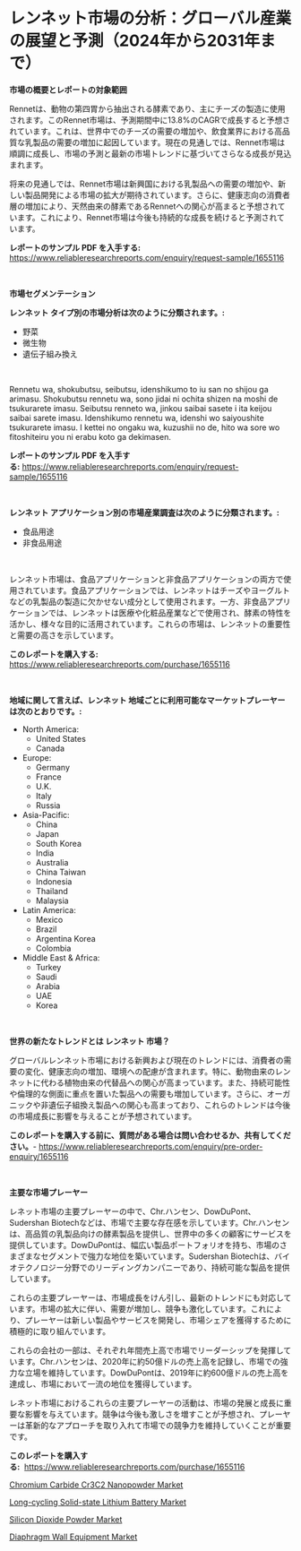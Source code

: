 <p><h1>レンネット市場の分析：グローバル産業の展望と予測（2024年から2031年まで）</h1></p><p><strong>市場の概要とレポートの対象範囲</strong></p>
<p><p>Rennetは、動物の第四胃から抽出される酵素であり、主にチーズの製造に使用されます。このRennet市場は、予測期間中に13.8%のCAGRで成長すると予想されています。これは、世界中でのチーズの需要の増加や、飲食業界における高品質な乳製品の需要の増加に起因しています。現在の見通しでは、Rennet市場は順調に成長し、市場の予測と最新の市場トレンドに基づいてさらなる成長が見込まれます。</p><p>将来の見通しでは、Rennet市場は新興国における乳製品への需要の増加や、新しい製品開発による市場の拡大が期待されています。さらに、健康志向の消費者層の増加により、天然由来の酵素であるRennetへの関心が高まると予想されています。これにより、Rennet市場は今後も持続的な成長を続けると予測されています。</p></p>
<p><strong>レポートのサンプル PDF を入手する:</strong> <a href="https://www.reliableresearchreports.com/enquiry/request-sample/1655116">https://www.reliableresearchreports.com/enquiry/request-sample/1655116</a></p>
<p>&nbsp;</p>
<p><strong>市場セグメンテーション</strong></p>
<p><strong>レンネット タイプ別の市場分析は次のように分類されます。:</strong></p>
<p><ul><li>野菜</li><li>微生物</li><li>遺伝子組み換え</li></ul></p>
<p>&nbsp;</p>
<p><p>Rennetu wa, shokubutsu, seibutsu, idenshikumo to iu san no shijou ga arimasu. Shokubutsu rennetu wa, sono jidai ni ochita shizen na moshi de tsukurarete imasu. Seibutsu renneto wa, jinkou saibai sasete i ita keijou saibai sarete imasu. Idenshikumo rennetu wa, idenshi wo saiyoushite tsukurarete imasu. I kettei no ongaku wa, kuzushii no de, hito wa sore wo fitoshiteiru you ni erabu koto ga dekimasen.</p></p>
<p><strong>レポートのサンプル PDF を入手する:</strong>&nbsp;<a href="https://www.reliableresearchreports.com/enquiry/request-sample/1655116">https://www.reliableresearchreports.com/enquiry/request-sample/1655116</a></p>
<p>&nbsp;</p>
<p><strong> レンネット アプリケーション別の市場産業調査は次のように分類されます。:</strong></p>
<p><ul><li>食品用途</li><li>非食品用途</li></ul></p>
<p>&nbsp;</p>
<p><p>レンネット市場は、食品アプリケーションと非食品アプリケーションの両方で使用されています。食品アプリケーションでは、レンネットはチーズやヨーグルトなどの乳製品の製造に欠かせない成分として使用されます。一方、非食品アプリケーションでは、レンネットは医療や化粧品産業などで使用され、酵素の特性を活かし、様々な目的に活用されています。これらの市場は、レンネットの重要性と需要の高さを示しています。</p></p>
<p><strong>このレポートを購入する:</strong>&nbsp; <a href="https://www.reliableresearchreports.com/purchase/1655116">https://www.reliableresearchreports.com/purchase/1655116</a></p>
<p>&nbsp;</p>
<p><strong>地域に関して言えば、レンネット 地域ごとに利用可能なマーケットプレーヤーは次のとおりです。:</strong></p>
<p><ul>
    <li>
        North America:
        <ul>
            <li>United States</li>
            <li>Canada</li>
        </ul>
    </li>
    <li>
        Europe:
        <ul>
            <li>Germany</li>
            <li>France</li>
            <li>U.K.</li>
            <li>Italy</li>
            <li>Russia</li>
        </ul>
    </li>
    <li>
        Asia-Pacific:
        <ul>
            <li>China</li>
            <li>Japan</li>
            <li>South Korea</li>
            <li>India</li>
            <li>Australia</li>
            <li>China Taiwan</li>
            <li>Indonesia</li>
            <li>Thailand</li>
            <li>Malaysia</li>
        </ul>
    </li>
    <li>
        Latin America:
        <ul>
            <li>Mexico</li>
            <li>Brazil</li>
            <li>Argentina Korea</li>
            <li>Colombia</li>
        </ul>
    </li>
    <li>
        Middle East & Africa:
        <ul>
            <li>Turkey</li>
            <li>Saudi</li>
            <li>Arabia</li>
            <li>UAE</li>
            <li>Korea</li>
        </ul>
    </li>
    </ul></p>
<p>&nbsp;</p>
<p><strong>世界の新たなトレンドとは レンネット 市場？</strong></p>
<p><p>グローバルレンネット市場における新興および現在のトレンドには、消費者の需要の変化、健康志向の増加、環境への配慮が含まれます。特に、動物由来のレンネットに代わる植物由来の代替品への関心が高まっています。また、持続可能性や倫理的な側面に重点を置いた製品への需要も増加しています。さらに、オーガニックや非遺伝子組換え製品への関心も高まっており、これらのトレンドは今後の市場成長に影響を与えることが予想されています。</p></p>
<p><strong>このレポートを購入する前に、質問がある場合は問い合わせるか、共有してください。</strong>- <a href="https://www.reliableresearchreports.com/enquiry/pre-order-enquiry/1655116">https://www.reliableresearchreports.com/enquiry/pre-order-enquiry/1655116</a></p>
<p>&nbsp;</p>
<p><strong>主要な市場プレーヤー</strong></p>
<p><p>レネット市場の主要プレーヤーの中で、Chr.ハンセン、DowDuPont、Sudershan Biotechなどは、市場で主要な存在感を示しています。Chr.ハンセンは、高品質の乳製品向けの酵素製品を提供し、世界中の多くの顧客にサービスを提供しています。DowDuPontは、幅広い製品ポートフォリオを持ち、市場のさまざまなセグメントで強力な地位を築いています。Sudershan Biotechは、バイオテクノロジー分野でのリーディングカンパニーであり、持続可能な製品を提供しています。</p><p>これらの主要プレーヤーは、市場成長をけん引し、最新のトレンドにも対応しています。市場の拡大に伴い、需要が増加し、競争も激化しています。これにより、プレーヤーは新しい製品やサービスを開発し、市場シェアを獲得するために積極的に取り組んでいます。</p><p>これらの会社の一部は、それぞれ年間売上高で市場でリーダーシップを発揮しています。Chr.ハンセンは、2020年に約50億ドルの売上高を記録し、市場での強力な立場を維持しています。DowDuPontは、2019年に約600億ドルの売上高を達成し、市場において一流の地位を獲得しています。</p><p>レネット市場におけるこれらの主要プレーヤーの活動は、市場の発展と成長に重要な影響を与えています。競争は今後も激しさを増すことが予想され、プレーヤーは革新的なアプローチを取り入れて市場での競争力を維持していくことが重要です。</p></p>
<p><strong>このレポートを購入する:</strong>&nbsp;&nbsp;<a href="https://www.reliableresearchreports.com/purchase/1655116">https://www.reliableresearchreports.com/purchase/1655116</a></p>
<p><p><a href="https://www.linkedin.com/pulse/chromium-carbide-cr3c2-nanopowder-market-provides-comprehensive-qq1bf?trackingId=7GqASLuO6ks3%2F%2BjgBs7ZVw%3D%3D">Chromium Carbide Cr3C2 Nanopowder Market</a></p><p><a href="https://www.linkedin.com/pulse/long-cycling-solid-state-lithium-battery-market-insights-xgslf?trackingId=JTi%2F1VVHO7WdR%2FVx5ODBaw%3D%3D">Long-cycling Solid-state Lithium Battery Market</a></p><p><a href="https://rainy-horn-d69.notion.site/Decoding-the-Silicon-Dioxide-Powder-Market-A-Deep-Dive-into-the-Latest-Market-Trends-Market-Segmen-abf4993cff15486d9a8ce0912a3868b7">Silicon Dioxide Powder Market</a></p><p><a href="https://view.publitas.com/reportprime-1/diaphragm-wall-equipment-market-size-evaluating-its-market-trends-growth-and-projections-2024-2031/">Diaphragm Wall Equipment Market</a></p></p>